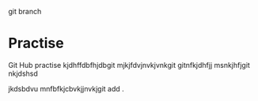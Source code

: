 git branch
# Practise
Git Hub practise kjdhffdbfhjdbgit 
mjkjfdvjnvkjvnkgit gitnfkjdhfjj
msnkjhfjgit 
nkjdshsd


jkdsbdvu
mnfbfkjcbvkjjnvkjgit add .
